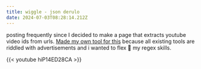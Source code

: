 ```yaml
---
title: wiggle - json derulo
date: 2024-07-03T08:28:14.212Z
---
```

posting frequently since I decided to make a page that extracts youtube video ids from urls. [Made my own tool  for this](https://bweew.github.io/site2/10/yt-id.html) because all existing tools are riddled with advertisements and i wanted to flex 💪 my regex skills.

{{< youtube hiP14ED28CA >}}